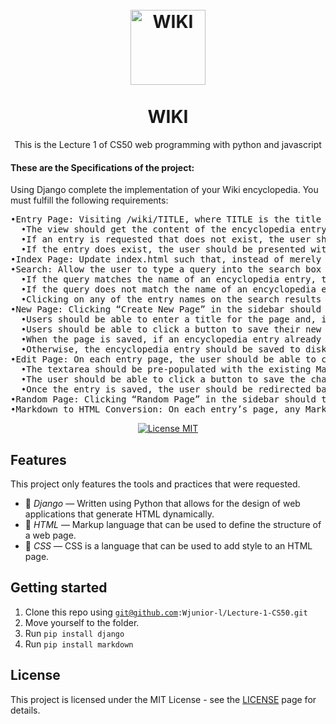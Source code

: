 <h1 align="center">
<br>
  <img src="https://www.freepnglogos.com/uploads/wikipedia-logo-png/free-hd-logog-of-wikipedia-worldmark-v2-2.png" alt="WIKI" width="120">
<br>
<br>
WIKI
</h1>

<p align="center">This is the Lecture 1 of CS50 web programming with python and javascript</p>
<h4> These are the Specifications of the project: </h4>
<p>

Using Django complete the implementation of your Wiki encyclopedia. You must fulfill the following requirements:

  <pre>
•Entry Page: Visiting /wiki/TITLE, where TITLE is the title of an encyclopedia entry, should render a page that displays the contents of that encyclopedia entry.
  •The view should get the content of the encyclopedia entry by calling the appropriate util function.
  •If an entry is requested that does not exist, the user should be presented with an error page indicating that their requested page was not found.
  •If the entry does exist, the user should be presented with a page that displays the content of the entry. The title of the page should include the name of the         entry.
•Index Page: Update index.html such that, instead of merely listing the names of all pages in the encyclopedia, user can click on any entry name to be taken directly to that entry page.
•Search: Allow the user to type a query into the search box in the sidebar to search for an encyclopedia entry.
  •If the query matches the name of an encyclopedia entry, the user should be redirected to that entry’s page.
  •If the query does not match the name of an encyclopedia entry, the user should instead be taken to a search results page that displays a list of all encyclopedia      entries that have the query as a substring. For example, if the search query were ytho, then Python should appear in the search results.
  •Clicking on any of the entry names on the search results page should take the user to that entry’s page.
•New Page: Clicking “Create New Page” in the sidebar should take the user to a page where they can create a new encyclopedia entry.
  •Users should be able to enter a title for the page and, in a textarea, should be able to enter the Markdown content for the page.
  •Users should be able to click a button to save their new page.
  •When the page is saved, if an encyclopedia entry already exists with the provided title, the user should be presented with an error message.
  •Otherwise, the encyclopedia entry should be saved to disk, and the user should be taken to the new entry’s page.
•Edit Page: On each entry page, the user should be able to click a link to be taken to a page where the user can edit that entry’s Markdown content in a textarea.
  •The textarea should be pre-populated with the existing Markdown content of the page. (i.e., the existing content should be the initial value of the textarea).
  •The user should be able to click a button to save the changes made to the entry.
  •Once the entry is saved, the user should be redirected back to that entry’s page.
•Random Page: Clicking “Random Page” in the sidebar should take user to a random encyclopedia entry.
•Markdown to HTML Conversion: On each entry’s page, any Markdown content in the entry file should be converted to HTML before being displayed to the user. You may use the python-markdown2 package to perform this conversion, installable via pip3 install markdown2.
</pre>

</p>
<p align="center">
  <a href="https://opensource.org/licenses/MIT">
    <img src="https://img.shields.io/badge/License-MIT-blue.svg" alt="License MIT">
  </a>
</p>

## Features

This project only features the tools and practices that were requested.

- 📗 *Django* — Written using Python that allows for the design of web applications that generate HTML dynamically.
- 🔶 *HTML* — Markup language that can be used to define the structure of a web page.
- 🔷 *CSS* — CSS is a language that can be used to add style to an HTML page.

## Getting started

1. Clone this repo using <code>git@github.com:Wjunior-l/Lecture-1-CS50.git</code>
2. Move yourself to the folder.
3. Run <code>pip install django</code>
4. Run <code>pip install markdown</code>



## License

This project is licensed under the MIT License - see the [LICENSE](https://opensource.org/licenses/MIT) page for details.
